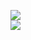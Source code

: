 [![](https://img.shields.io/badge/Made%20With-Github%20Spray-lightgrey.svg?style=for-the-badge&logo=github)](https://github.com/Annihil/github-spray#16568)  
[![](https://i.imgur.com/2DrTn0Z.gif)](https://github.com/Annihil/github-spray)